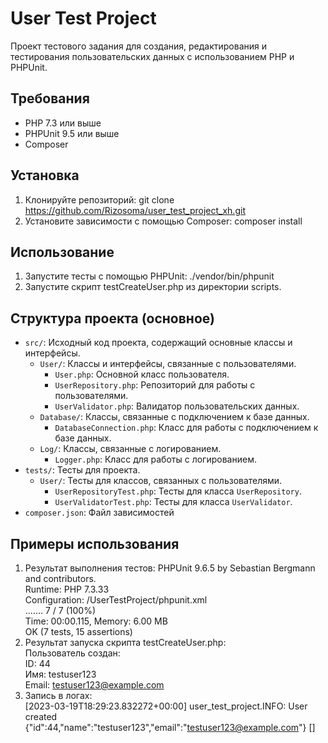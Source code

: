# User Test Project

Проект тестового задания для создания, редактирования и тестирования пользовательских данных с использованием PHP и PHPUnit.

## Требования

- PHP 7.3 или выше
- PHPUnit 9.5 или выше
- Composer

## Установка

1. Клонируйте репозиторий:
   git clone https://github.com/Rizosoma/user_test_project_xh.git
2. Установите зависимости с помощью Composer:
   composer install

## Использование

1. Запустите тесты с помощью PHPUnit:
   ./vendor/bin/phpunit
2. Запустите скрипт testCreateUser.php из директории scripts.

## Структура проекта (основное)

- `src/`: Исходный код проекта, содержащий основные классы и интерфейсы.
    - `User/`: Классы и интерфейсы, связанные с пользователями.
        - `User.php`: Основной класс пользователя.
        - `UserRepository.php`: Репозиторий для работы с пользователями.
        - `UserValidator.php`: Валидатор пользовательских данных.
    - `Database/`: Классы, связанные с подключением к базе данных.
        - `DatabaseConnection.php`: Класс для работы с подключением к базе данных.
    - `Log/`: Классы, связанные с логированием.
        - `Logger.php`: Класс для работы с логированием.
- `tests/`: Тесты для проекта.
    - `User/`: Тесты для классов, связанных с пользователями.
        - `UserRepositoryTest.php`: Тесты для класса `UserRepository`.
        - `UserValidatorTest.php`: Тесты для класса `UserValidator`.
- `composer.json`: Файл зависимостей

## Примеры использования
1. Результат выполнения тестов:
PHPUnit 9.6.5 by Sebastian Bergmann and contributors.  
Runtime:       PHP 7.3.33  
Configuration: /UserTestProject/phpunit.xml  
.......  7 / 7 (100%)  
Time: 00:00.115, Memory: 6.00 MB  
OK (7 tests, 15 assertions)
2. Результат запуска скрипта testCreateUser.php:  
   Пользователь создан:  
   ID: 44  
   Имя: testuser123  
   Email: testuser123@example.com  
3. Запись в логах:  
   [2023-03-19T18:29:23.832272+00:00] user_test_project.INFO: User created {"id":44,"name":"testuser123","email":"testuser123@example.com"} []



